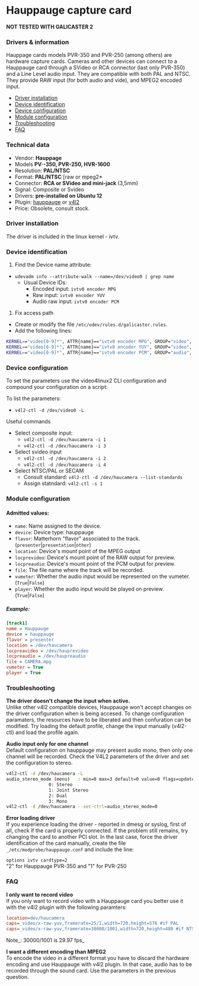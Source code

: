 
Hauppauge capture card
======================

**NOT TESTED WITH GALICASTER 2**

### Drivers & information
Hauppage cards models PVR-350 and PVR-250 (among others) are hardware capture cards. Cameras and other devices can connect to a Hauppauge card through a SVideo or RCA connector (last only PVR-350) and a Line Level audio input.
They are compatible with both PAL and NTSC. They provide RAW input (for both audio and vide), and MPEG2 encoded input.

* [Driver installation](#driver-installation)
* [Device identification](#device-identification)
* [Device configuration](#device-configuration)
* [Module configuration](#module-configuration)
* [Troubleshooting](#troubleshooting)
* [FAQ](#faq)

### Technical data
* Vendor: **Hauppage**
* Models **PV·-350, PVR-250, HVR-1600**
* Resolution: **PAL/NTSC**
* Format: **PAL/NTSC** [raw or mpeg2*
* Connector: **RCA or SVideo and mini-jack** (3,5mm)
* Signal: Composite or Svideo
* Drivers: **pre-installed on Ubuntu 12**
* Plugin: [hauppauge](../Hauppage.md) or [v4l2](../V4l2.md)
* Price: Obsolete, consult stock.



### Driver installation
The driver is included in the linux kernel - ivtv.

### Device identification
1. Find the Device name attribute:
  * `udevadm info --attribute-walk --name=/dev/video0 | grep name`
    * Usual Device IDs:
      * Encoded input: `ivtv0 encoder MPG`
      * Raw input: `ivtv0 encoder YUV`
      * Audio raw input: `ivtv0 encoder PCM`
1. Fix access path
  * Create or modify the file `/etc/udev/rules.d/galicaster.rules`.
  * Add the following lines:
  ```bash
KERNEL=="video[0-9]*", ATTR{name}=="ivtv0 encoder MPG", GROUP="video", SYMLINK+="haucamera"
KERNEL=="video[0-9]*", ATTR{name}=="ivtv0 encoder YUV", GROUP="video", SYMLINK+="hauprevideo"
KERNEL=="video[0-9]*", ATTR{name}=="ivtv0 encoder PCM", GROUP="audio", SYMLINK+="haupreaudio"
```

### Device configuration
To set the parameters use the video4linux2 CLI configuration and compound your configuration on a script:

To list the parameters:

* `v4l2-ctl -d /dev/video0 -L`

Useful commands

* Select composite input:
  * `v4l2-ctl -d /dev/haucamera -i 1`  
  * `v4l2-ctl -d /dev/haucamera -i 3`
* Select svideo input
  * `v4l2-ctl -d /dev/haucamera -i 2`
  * `v4l2-ctl -d /dev/haucamera -i 4`
* Select NTSC/PAL or SECAM
  * Consult standard: `v4l2-ctl -d /dev/haucamera --list-standards`
  * Assign statndard: `v4l2-ctl -s 1`

### Module configuration
#### Admitted values:
* `name`: Name assigned to the device.
* `device`: Device type: hauppauge
* `flavor`: Matterhorn "flavor" associated to the track. (`presenter`|`presentation`|`other`)
* `location`: Device's mount point of the MPEG output
* `locprevideo`: Device's mount point of the RAW output for preview.
* `locpreaudio`: Device's mount point of the PCM output for preview.
* `file`: The file name where the track will be recorded.
* `vumeter`: Whether the audio input would be represented on the vumeter. (`True`|`False`)
* `player`: Whether the audio input would be played on preview. (`True`|`False`)

##### Example:
```ini
[track1]
name = Hauppauge
device = hauppauge
flavor = presenter
location = /dev/haucamera
locpreavideo = /dev/hauprevideo
locpreaudio = /dev/haupreaudio
file = CAMERA.mpg
vumeter = True
player = True
```

### Troubleshooting
**The driver doesn't change the input when active.**  
Unlike other v4l2 compatible devices, Hauppauge won't accept changes on the driver configuration when is being accesed. To change configuration paramaters, the resources have to be liberated and then confuration can be modified.
Try loading the default profile, change the input manually (v4l2-ctl) and load the profile again.

**Audio input only for one channel**  
Default configuration on hauppauge may present audio mono, then only one channel will be recorded. Check the V4L2 parameters of the driver and set the configuration to stereo.

```bash
v4l2-ctl -d /dev/haucamera -L
audio_stereo_mode (menu)   : min=0 max=3 default=0 value=0 flags=update
				0: Stereo
				1: Joint Stereo
				2: Dual
				3: Mono
v4l2-ctl -d /dev/haucamera --set-ctrl=audio_stereo_mode=0
```
**Error loading driver**  
If you experience loading the driver - reported in dmesg or syslog, first of all, check if the card is properly connected. If the problem still remains, try changing the card to another PCI slot. In the last case, force the driver identification of the card manually, create the file `_/etc/modprobe/hauppauge.conf` and include the line:

`options ivtv cardtype=2`  
"2" for Hauppauge PVR-350 and "1" for PVR-250

### FAQ
**I only want to record video**  
If you only want to record video with a Hauppauge card you better use it with the v4l2 plugin with the following paramters:

```ini
location=dev/haucamera
caps=_video/x-raw-yuv,framerate=25/1,width=720,height=576 #if PAL
caps=_video/x-raw-yuv,framerate=30000/1001,width=720,height=480 #if NTSC
```
Note_: 30000/1001 is 29.97 fps_

**I want a different encoding than MPEG2**  
To encode the video in a different format you have to discard the hardware encoding and use Hauppauge with v4l2 plugin. In that case, audio has to be recorded through the sound card. Use the parameters in the previous question.
